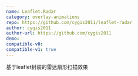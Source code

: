 ```yaml
---
name: Leaflet.Radar
category: overlay-animations
repo: https://github.com/cygis2011/leaflet-radar
author: cygis2011
author-url: https://github.com/cygis2011
demo: 
compatible-v0:
compatible-v1: true
---
```


基于leaflet封装的雷达扇形扫描效果
